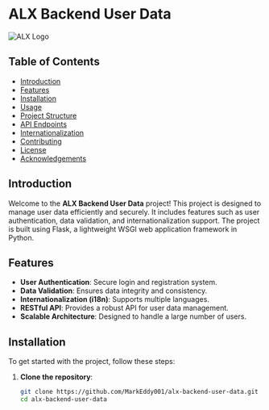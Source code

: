 # ALX Backend User Data

![ALX Logo](https://www.alxafrica.com/wp-content/uploads/2020/12/cropped-ALX-Logo-1.png)

## Table of Contents

- [Introduction](#introduction)
- [Features](#features)
- [Installation](#installation)
- [Usage](#usage)
- [Project Structure](#project-structure)
- [API Endpoints](#api-endpoints)
- [Internationalization](#internationalization)
- [Contributing](#contributing)
- [License](#license)
- [Acknowledgements](#acknowledgements)

## Introduction

Welcome to the **ALX Backend User Data** project! This project is designed to manage user data efficiently and securely. It includes features such as user authentication, data validation, and internationalization support. The project is built using Flask, a lightweight WSGI web application framework in Python.

## Features

- **User Authentication**: Secure login and registration system.
- **Data Validation**: Ensures data integrity and consistency.
- **Internationalization (i18n)**: Supports multiple languages.
- **RESTful API**: Provides a robust API for user data management.
- **Scalable Architecture**: Designed to handle a large number of users.

## Installation

To get started with the project, follow these steps:

1. **Clone the repository**:

   ```sh
   git clone https://github.com/MarkEddy001/alx-backend-user-data.git
   cd alx-backend-user-data
